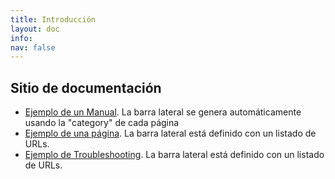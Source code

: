 ```yaml
---
title: Introducción
layout: doc
info:
nav: false
---
```


## Sitio de documentación

- [Ejemplo de un Manual](docs/). La barra lateral se genera automáticamente usando la "category" de cada página
- [Ejemplo de una página](test/). La barra lateral está definido con un listado de URLs.
- [Ejemplo de Troubleshooting](troubleshooting/). La barra lateral está definido con un listado de URLs.
